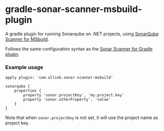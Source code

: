 # gradle-sonar-scanner-msbuild-plugin

A gradle plugin for running Sonarqube on .NET projects, using [SonarQube Scanner for MSbuild](https://docs.sonarqube.org/display/SCAN/Analyzing+with+SonarQube+Scanner+for+MSBuild).

Follows the same configuration syntax as the [Sonar Scanner for Gradle plugin](https://github.com/SonarSource/sonar-scanner-gradle).

### Example usage

```
apply plugin: 'com.ullink.sonar-scanner-msbuild'

sonarqube {
    properties {
        property 'sonar.projectKey', 'my.project.key'
        property 'sonar.otherProperty', 'value'
    }
}
```

Note that when `sonar.projectKey` is not set, it will use the project name as project key.
